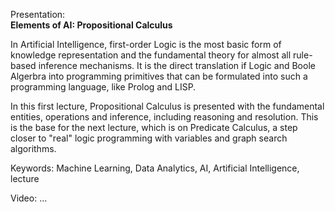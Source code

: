 Presentation:<br/>
<b>Elements of AI: Propositional Calculus</b>

<p>In Artificial Intelligence, first-order Logic is the most basic form of knowledge representation and the fundamental theory for almost all rule-based inference mechanisms. It is the direct translation if Logic and Boole Algerbra into programming primitives that can be formulated into such a programming language, like Prolog and LISP.</p>
<p>In this first lecture, Propositional Calculus is presented with the fundamental entities, operations and inference, including reasoning and resolution. This is the base for the next lecture, which is on Predicate Calculus, a step closer to "real" logic programming with variables and graph search algorithms.</p>
<p>Keywords: Machine Learning, Data Analytics, AI, Artificial Intelligence, lecture</p>
<p>Video: ...</p>
